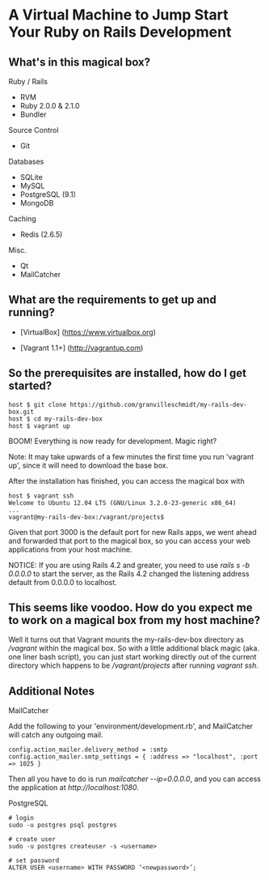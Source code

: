 # A Virtual Machine to Jump Start Your Ruby on Rails Development

## What's in this magical box?

Ruby / Rails
* RVM
* Ruby 2.0.0 & 2.1.0
* Bundler

Source Control
* Git

Databases
* SQLite
* MySQL
* PostgreSQL (9.1)
* MongoDB

Caching
* Redis (2.6.5)

Misc.
* Qt
* MailCatcher

## What are the requirements to get up and running?

* [VirtualBox] (https://www.virtualbox.org)

* [Vagrant 1.1+] (http://vagrantup.com)

## So the prerequisites are installed, how do I get started?

    host $ git clone https://github.com/granvilleschmidt/my-rails-dev-box.git
    host $ cd my-rails-dev-box
    host $ vagrant up

BOOM! Everything is now ready for development. Magic right?

Note: It may take upwards of a few minutes the first time you
run 'vagrant up', since it will need to download the base box.

After the installation has finished, you can access the magical box with

    host $ vagrant ssh
    Welcome to Ubuntu 12.04 LTS (GNU/Linux 3.2.0-23-generic x86_64)
    ...
    vagrant@my-rails-dev-box:/vagrant/projects$

Given that port 3000 is the default port for new Rails apps, we went ahead and forwarded that port to the magical box, so you can access your web applications from your host machine.

NOTICE: If you are using Rails 4.2 and greater, you need to use _rails s -b 0.0.0.0_ to start the server, as the Rails 4.2 changed the listening address default from 0.0.0.0 to localhost. 

## This seems like voodoo. How do you expect me to work on a magical box from my host machine?

Well it turns out that Vagrant mounts the my-rails-dev-box directory as _/vagrant_ within the magical box. So with a little additional black  magic (aka. one liner bash script), you can
just start working directly out of the current directory which happens to be _/vagrant/projects_ after running _vagrant ssh_.

## Additional Notes

MailCatcher

Add the following to your 'environment/development.rb', and MailCatcher will catch any
outgoing mail.

    config.action_mailer.delivery_method = :smtp
    config.action_mailer.smtp_settings = { :address => "localhost", :port => 1025 }

Then all you have to do is run _mailcatcher --ip=0.0.0.0_, and you can access the application at  _http://localhost:1080_.

PostgreSQL

    # login
    sudo -u postgres psql postgres

    # create user
    sudo -u postgres createuser -s <username>

    # set password
    ALTER USER <username> WITH PASSWORD ‘<newpassword>’;
